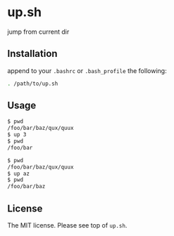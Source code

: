# up.sh

jump from current dir

## Installation

append to your `.bashrc` or `.bash_profile` the following:

```sh
. /path/to/up.sh
```

## Usage

```sh
$ pwd
/foo/bar/baz/qux/quux
$ up 3
$ pwd
/foo/bar
```

```sh
$ pwd
/foo/bar/baz/qux/quux
$ up az
$ pwd
/foo/bar/baz
```

## License

The MIT license. Please see top of `up.sh`.
